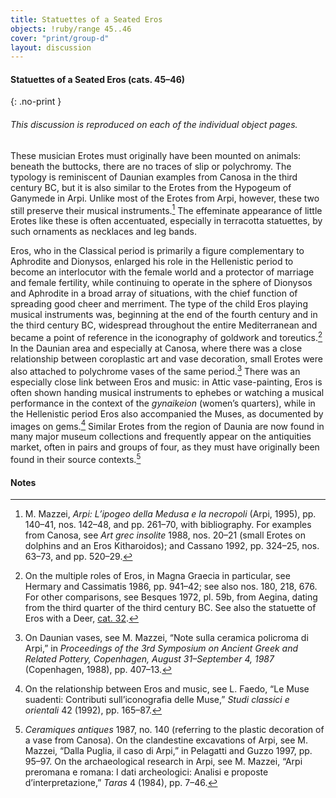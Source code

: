 ```yaml
---
title: Statuettes of a Seated Eros
objects: !ruby/range 45..46
cover: "print/group-d"
layout: discussion
---
```

#### Statuettes of a Seated Eros (cats. 45–46)
{: .no-print }

<h6 class="discussion-note">This discussion is reproduced on each of the individual object pages.</h6>

These musician Erotes must originally have been mounted on animals: beneath the buttocks, there are no traces of slip or polychromy. The typology is reminiscent of Daunian examples from Canosa in the third century <span class="smcaps">BC</span>, but it is also similar to the Erotes from the Hypogeum of Ganymede in Arpi. Unlike most of the Erotes from Arpi, however, these two still preserve their musical instruments.[^1] The effeminate appearance of little Erotes like these is often accentuated, especially in terracotta statuettes, by such ornaments as necklaces and leg bands.

Eros, who in the Classical period is primarily a figure complementary to Aphrodite and Dionysos, enlarged his role in the Hellenistic period to become an interlocutor with the female world and a protector of marriage and female fertility, while continuing to operate in the sphere of Dionysos and Aphrodite in a broad array of situations, with the chief function of spreading good cheer and merriment. The type of the child Eros playing musical instruments was, beginning at the end of the fourth century and in the third century <span class="smcaps">BC</span>, widespread throughout the entire Mediterranean and became a point of reference in the iconography of goldwork and toreutics.[^2] In the Daunian area and especially at Canosa, where there was a close relationship between coroplastic art and vase decoration, small Erotes were also attached to polychrome vases of the same period.[^3] There was an especially close link between Eros and music: in Attic vase-painting, Eros is often shown handing musical instruments to ephebes or watching a musical performance in the context of the *gynaikeion* (women’s quarters), while in the Hellenistic period Eros also accompanied the Muses, as documented by images on gems.[^4] Similar Erotes from the region of Daunia are now found in many major museum collections and frequently appear on the antiquities market, often in pairs and groups of four, as they must have originally been found in their source contexts.[^5]

#### Notes

[^1]: M. Mazzei, *Arpi: L’ipogeo della Medusa e la necropoli* (Arpi, 1995), pp. 140–41, nos. 142–48, and pp. 261–70, with bibliography. For examples from Canosa, see <span class="smcaps">*Art grec insolite* 1988</span>, nos. 20–21 (small Erotes on dolphins and an Eros Kitharoidos); and <span class="smcaps">Cassano 1992</span>, pp. 324–25, nos. 63–73, and pp. 520–29.

[^2]: On the multiple roles of Eros, in Magna Graecia in particular, see <span class="smcaps">Hermary and Cassimatis 1986</span>, pp. 941–42; see also nos. 180, 218, 676. For other comparisons, see <span class="smcaps">Besques 1972</span>, pl. 59b, from Aegina, dating from the third quarter of the third century <span class="smcaps">BC.</span> See also the statuette of Eros with a Deer, [cat. 32](../32/).

[^3]: On Daunian vases, see M. Mazzei, “Note sulla ceramica policroma di Arpi,” in *Proceedings of the 3rd Symposium on Ancient Greek and Related Pottery, Copenhagen, August 31–September 4, 1987* (Copenhagen, 1988), pp. 407–13.

[^4]: On the relationship between Eros and music, see L. Faedo, “Le Muse suadenti: Contributi sull’iconografia delle Muse,” *Studi classici e orientali* 42 (1992), pp. 165–87.

[^5]: <span class="smcaps">*Ceramiques antiques* 1987,</span> no. 140 (referring to the plastic decoration of a vase from Canosa). On the clandestine excavations of Arpi, see M. Mazzei, “Dalla Puglia, il caso di Arpi,” in <span class="smcaps">Pelagatti and Guzzo 1997</span>, pp. 95–97. On the archaeological research in Arpi, see M. Mazzei, “Arpi preromana e romana: I dati archeologici: Analisi e proposte d’interpretazione,” *Taras* 4 (1984), pp. 7–46.
